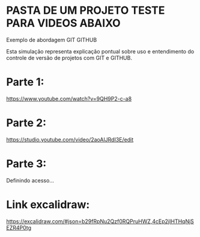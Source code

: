# PASTA DE UM PROJETO TESTE PARA VIDEOS ABAIXO
Exemplo de abordagem GIT GITHUB

Esta simulação representa explicação pontual sobre uso e entendimento do controle de versão de projetos com GIT e GITHUB.


# Parte 1:
https://www.youtube.com/watch?v=9QH9P2-c-a8

  


# Parte 2:
https://studio.youtube.com/video/2aoAlJRdI3E/edit



# Parte 3:
Definindo acesso...




# Link excalidraw:
https://excalidraw.com/#json=b29fRpNu2Qzf0RQPruHWZ,4cEp2jIHTHqNjSEZR4P0tg

